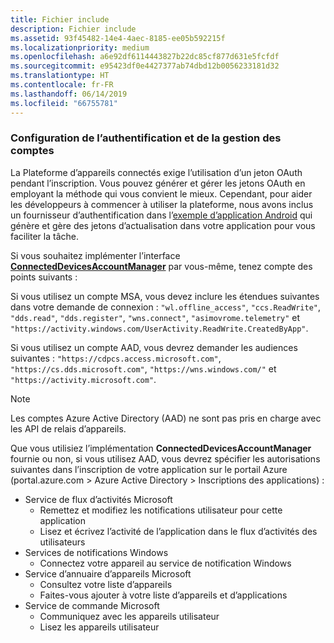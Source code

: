 ```yaml
---
title: Fichier include
description: Fichier include
ms.assetid: 93f45482-14e4-4aec-8185-ee05b592215f
ms.localizationpriority: medium
ms.openlocfilehash: a6e92df6114443827b22dc85cf877d631e5fcfdf
ms.sourcegitcommit: e95423df0e4427377ab74dbd12b0056233181d32
ms.translationtype: HT
ms.contentlocale: fr-FR
ms.lasthandoff: 06/14/2019
ms.locfileid: "66755781"
---
```

### <a name="set-up-authentication-and-account-management"></a>Configuration de l’authentification et de la gestion des comptes

La Plateforme d’appareils connectés exige l’utilisation d’un jeton OAuth pendant l’inscription.  Vous pouvez générer et gérer les jetons OAuth en employant la méthode qui vous convient le mieux.  Cependant, pour aider les développeurs à commencer à utiliser la plateforme, nous avons inclus un fournisseur d’authentification dans l’[exemple d’application Android](https://github.com/Microsoft/project-rome/tree/master/Android/samples) qui génère et gère des jetons d’actualisation dans votre application pour vous faciliter la tâche.

Si vous souhaitez implémenter l’interface **[ConnectedDevicesAccountManager](https://docs.microsoft.com/java/api/com.microsoft.connecteddevices.core._user_account_provider)** par vous-même, tenez compte des points suivants : 

Si vous utilisez un compte MSA, vous devez inclure les étendues suivantes dans votre demande de connexion : `"wl.offline_access"`, `"ccs.ReadWrite"`, `"dds.read"`, `"dds.register"`, `"wns.connect"`, `"asimovrome.telemetry"` et `"https://activity.windows.com/UserActivity.ReadWrite.CreatedByApp"`. 

Si vous utilisez un compte AAD, vous devrez demander les audiences suivantes : `"https://cdpcs.access.microsoft.com"`, `"https://cs.dds.microsoft.com"`, `"https://wns.windows.com/"` et `"https://activity.microsoft.com"`.

> [!NOTE]
> Les comptes Azure Active Directory (AAD) ne sont pas pris en charge avec les API de relais d’appareils.

Que vous utilisiez l’implémentation **ConnectedDevicesAccountManager** fournie ou non, si vous utilisez AAD, vous devrez spécifier les autorisations suivantes dans l’inscription de votre application sur le portail Azure (portal.azure.com > Azure Active Directory > Inscriptions des applications) : 
* Service de flux d’activités Microsoft 
  * Remettez et modifiez les notifications utilisateur pour cette application
  * Lisez et écrivez l’activité de l’application dans le flux d’activités des utilisateurs
* Services de notifications Windows
  * Connectez votre appareil au service de notification Windows 
* Service d’annuaire d’appareils Microsoft
  * Consultez votre liste d’appareils
  * Faites-vous ajouter à votre liste d’appareils et d’applications 
* Service de commande Microsoft
  * Communiquez avec les appareils utilisateur
  * Lisez les appareils utilisateur
